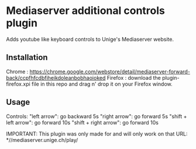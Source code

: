 # Mediaserver additional controls plugin

Adds youtube like keyboard controls to Unige's Mediaserver website.

## Installation
Chrome : https://chrome.google.com/webstore/detail/mediaserver-forward-back/ccpfhfcdbfiheikdoleanbobhaoioked
Firefox : download the plugin-firefox.xpi file in this repo and drag n' drop it on your Firefox window.

## Usage
Controls:
"left arrow": go backward 5s
"right arrow": go forward 5s 
"shift + left arrow": go forward 10s
"shift + right arrow": go forward 10s

IMPORTANT: 
This plugin was only made for and will only work on that URL: *//mediaserver.unige.ch/play/